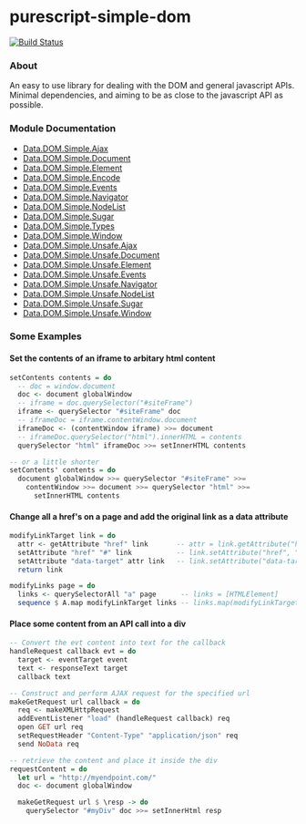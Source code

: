 # purescript-simple-dom

[![Build Status](https://travis-ci.org/aktowns/purescript-simple-dom.svg?branch=travis)](https://travis-ci.org/aktowns/purescript-simple-dom)

### About

An easy to use library for dealing with the DOM and general javascript APIs.
Minimal dependencies, and aiming to be as close to the javascript API as possible.

### Module Documentation
- [Data.DOM.Simple.Ajax](docs/Data/DOM/Simple/Ajax.md)
- [Data.DOM.Simple.Document](docs/Data/DOM/Simple/Document.md)
- [Data.DOM.Simple.Element](docs/Data/DOM/Simple/Element.md)
- [Data.DOM.Simple.Encode](docs/Data/DOM/Simple/Encode.md)
- [Data.DOM.Simple.Events](docs/Data/DOM/Simple/Events.md)
- [Data.DOM.Simple.Navigator](docs/Data/DOM/Simple/Navigator.md)
- [Data.DOM.Simple.NodeList](docs/Data/DOM/Simple/NodeList.md)
- [Data.DOM.Simple.Sugar](docs/Data/DOM/Simple/Sugar.md)
- [Data.DOM.Simple.Types](docs/Data/DOM/Simple/Types.md)
- [Data.DOM.Simple.Window](docs/Data/DOM/Simple/Window.md)
- [Data.DOM.Simple.Unsafe.Ajax](docs/Data/DOM/Simple/Unsafe/Ajax.md)
- [Data.DOM.Simple.Unsafe.Document](docs/Data/DOM/Simple/Unsafe/Document.md)
- [Data.DOM.Simple.Unsafe.Element](docs/Data/DOM/Simple/Unsafe/Element.md)
- [Data.DOM.Simple.Unsafe.Events](docs/Data/DOM/Simple/Unsafe/Events.md)
- [Data.DOM.Simple.Unsafe.Navigator](docs/Data/DOM/Simple/Unsafe/Navigator.md)
- [Data.DOM.Simple.Unsafe.NodeList](docs/Data/DOM/Simple/Unsafe/NodeList.md)
- [Data.DOM.Simple.Unsafe.Sugar](docs/Data/DOM/Simple/Unsafe/Sugar.md)
- [Data.DOM.Simple.Unsafe.Window](docs/Data/DOM/Simple/Unsafe/Window.md)

### Some Examples

#### Set the contents of an iframe to arbitary html content

```purescript
setContents contents = do
  -- doc = window.document
  doc <- document globalWindow
  -- iframe = doc.querySelector("#siteFrame")
  iframe <- querySelector "#siteFrame" doc
  -- iframeDoc = iframe.contentWindow.document
  iframeDoc <- (contentWindow iframe) >>= document
  -- iframeDoc.querySelector("html").innerHTML = contents
  querySelector "html" iframeDoc >>= setInnerHTML contents

-- or a little shorter
setContents' contents = do
  document globalWindow >>= querySelector "#siteFrame" >>=
    contentWindow >>= document >>= querySelector "html" >>=
      setInnerHTML contents
```


#### Change all a href's on a page and add the original link as a data attribute

```purescript
modifyLinkTarget link = do
  attr <- getAttribute "href" link       -- attr = link.getAttribute("href")
  setAttribute "href" "#" link           -- link.setAttribute("href", "#")
  setAttribute "data-target" attr link   -- link.setAttribute("data-target", attr)
  return link

modifyLinks page = do
  links <- querySelectorAll "a" page      -- links = [HTMLElement]
  sequence $ A.map modifyLinkTarget links -- links.map(modifyLinkTarget)
```

#### Place some content from an API call into a div

```purescript
-- Convert the evt content into text for the callback
handleRequest callback evt = do
  target <- eventTarget event
  text <- responseText target
  callback text

-- Construct and perform AJAX request for the specified url
makeGetRequest url callback = do
  req <- makeXMLHttpRequest
  addEventListener "load" (handleRequest callback) req
  open GET url req
  setRequestHeader "Content-Type" "application/json" req
  send NoData req

-- retrieve the content and place it inside the div
requestContent = do
  let url = "http://myendpoint.com/"
  doc <- document globalWindow

  makeGetRequest url $ \resp -> do
    querySelector "#myDiv" doc >>= setInnerHtml resp
```
